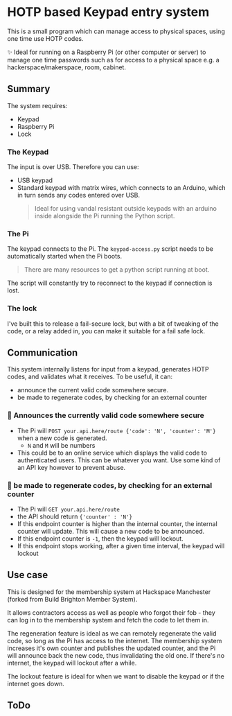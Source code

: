 # HOTP based Keypad entry system
This is a small program which can manage access to physical spaces, using one time use HOTP codes. 

✨ Ideal for running on a Raspberry Pi (or other computer or server) to manage one time passwords such as for access to a physical space e.g. a hackerspace/makerspace, room, cabinet.

## Summary
The system requires:
* Keypad
* Raspberry Pi
* Lock

### The Keypad
The input is over USB. Therefore you can use:
* USB keypad
* Standard keypad with matrix wires, which connects to an Arduino, which in turn sends any codes entered over USB. 
  >Ideal for using vandal resistant outside keypads with an arduino inside alongside the Pi running the Python script.

### The Pi
The keypad connects to the Pi. The `keypad-access.py` script needs to be automatically started when the Pi boots.
 > There are many resources to get a python script running at boot.

The script will constantly try to reconnect to the keypad if connection is lost.

### The lock
I've built this to release a fail-secure lock, but with a bit of tweaking of the code, or a relay added in, you can make it suitable for a fail safe lock.


## Communication
This system internally listens for input from a keypad, generates HOTP codes, and validates what it receives. To be useful, it can:
*  announce the current valid code somewhere secure. 
*  be made to regenerate codes, by checking for an external counter


### 📢 Announces the currently valid code somewhere secure
  * The Pi will `POST your.api.here/route {'code': 'N', 'counter': 'M'}` when a new code is generated.
    * `N` and `M` will be numbers 
  * This could be to an online service which displays the valid code to authenticated users. This can be whatever you want. Use some kind of an API key however to prevent abuse.

### 👀 be made to regenerate codes, by checking for an external counter
  * The Pi will `GET your.api.here/route`
  * the API should return `{'counter' : 'N'}`
  * If this endpoint counter is higher than the internal counter, the internal counter will update. This will cause a new code to be announced.
  * If this endpoint counter is `-1`, then the keypad will lockout.
  * If this endpoint stops working, after a given time interval, the keypad will lockout


## Use case
This is designed for the membership system at Hackspace Manchester (forked from Build Brighton Member System). 

It allows contractors access as well as people who forgot their fob - they can log in to the membership system and fetch the code to let them in.

The regeneration feature is ideal as we can remotely regenerate the valid code, so long as the Pi has access to the internet. The membership system increases it's own counter and publishes the updated counter, and the Pi will announce back the new code, thus invalidating the old one.
If there's no internet, the keypad will lockout after a while.

The lockout feature is ideal for when we want to disable the keypad or if the internet goes down.


## ToDo

